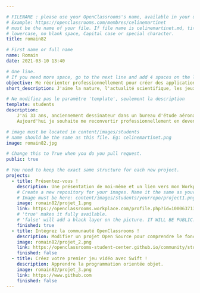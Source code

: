 ```yaml
---

# FILENAME : please use your OpenClassrooms's name, available in your url.
# Example: https://openclassrooms.com/membres/celinemartinet
# must be the name of your file. If file name is celinemartinet.md, title is celinemartinet.
# lowercase, no blank space, Capital case or special character.
title: romain82

# First name or full name
name: Romain
date: 2021-03-10 13:40

# One line.
# If you need more space, go to the next line and add 4 spaces on the left, as in 'description'.
objective: Me réorienter professionnellement pour créer des applications mobiles.
short_description: J'aime la nature, l'actualité scientifique, les jeux vidéos et la lecture.

# Ne modifiez pas le paramètre 'template', seulement la description
template: students
description:
    J'ai 33 ans, anciennement dessinateur dans un bureau d'étude aéronautique.
    Aujourd'hui je souhaite me reconvertir professionnellement en devenant développeur d'applications mobiles IOS. C'est un domaine qui m'attire beaucoup et j'ai envie de réussir dans cette voie.

# image must be located in content/images/students
# name should be the same as this file. Eg: celinemartinet.png
image: romain82.jpg

# Change this to True when you do you pull request.
public: true

# You need to keep the exact same structure for each new project.
projects:
  - title: Présentez-vous !
    description: Une présentation de moi-même et un lien vers mon Workplace.
    # Create a new repository for your images. Name it the same as your nickname and profile picture.
    # Image must be here: content/images/students/yourrepo/project1.png
    image: romain82/projet_1.png
    link: https://openclassrooms.workplace.com/profile.php?id=100063713424760
    # 'true' makes it fully available.
    # 'false' will add a black layer on the picture. IT WILL BE PUBLIC!
    finished: true
  - title: Intégrez la communauté OpenClassrooms !
    description: Modifier un projet Open Source pour comprendre le fonctionnement de Git, de Github et des pull requests. 
    image: romain82/projet_2.png
    link: https://openclassrooms-student-center.github.io/community/students/romain82.html
    finished: false
  - title: Créez votre premier jeu vidéo avec Swift !
    description: Apprendre la programmation orientée objet.
    image: romain82/projet_3.png
    link: https://www.github.com
    finished: false
---
```

